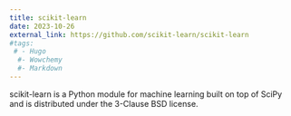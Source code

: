 ```yaml
---
title: scikit-learn
date: 2023-10-26
external_link: https://github.com/scikit-learn/scikit-learn
#tags:
 # - Hugo
  #- Wowchemy
  #- Markdown
---
```


scikit-learn is a Python module for machine learning built on top of SciPy and is distributed under the 3-Clause BSD license.

<!--more-->
